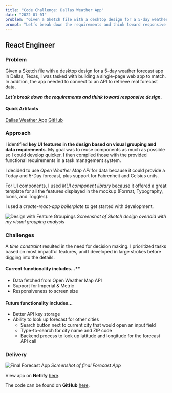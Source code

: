 ```yaml
---
title: "Code Challenge: Dallas Weather App"
date: "2022-01-01"
problem: "Given a Sketch file with a desktop design for a 5-day weather forecast app in Dallas, Texas, I was tasked with building a single-page web app to match. In addition, the app needed to connect to an API to retrieve real forecast data."
prompt: "Let’s break down the requirements and think toward responsive design."
---
```


## React Engineer

### Problem

Given a Sketch file with a desktop design for a 5-day weather forecast app in Dallas, Texas, I was tasked with building a single-page web app to match. In addition, the app needed to connect to an API to retrieve real forecast data.

***Let’s break down the requirements and think toward responsive design.***

#### Quick Artifacts

[Dallas Weather App](delightful-cascaron-24b3b4.netlify.app)
[GitHub](github.com/kate-perry/weather-forecast-app)

### Approach

I identified **key UI features in the design based on visual grouping and data requirements**. My goal was to reuse components as much as possible so I could develop quicker. I then compiled those with the provided functional requirements in a task management system.

I decided to use *Open Weather Map API* for data because it could provide a Today and 5-Day forecast, plus support for Fahrenheit and Celsius units.

For UI components, I used *MUI component library* because it offered a great template for all the features displayed in the mockup (Format, Typography, Icons, and Toggles).

I used a *create-react-app boilerplate* to get started with development.

![Design with Feature Groupings](public/images/wa-feature-group.png)
*Screenshot of Sketch design overlaid with my visual grouping analysis*

### Challenges

A *time constraint* resulted in the need for decision making. I prioritized tasks based on most impactful features, and I developed in large strokes before digging into the details.

#### Current functionality includes…**

- Data fetched from Open Weather Map API
- Support for Imperial & Metric
- Responsiveness to screen size

#### Future functionality includes…

- Better API key storage
- Ability to look up forecast for other cities
  - Search button next to current city that would open an input field
  - Type-to-search for city name and ZIP code
  - Backend process to look up latitude and longitude for the forecast API call

### Delivery

![Final Forecast App](public/images/wa-final.png)
*Screenshot of final Forecast App*

View app on **Netlify** [here](delightful-cascaron-24b3b4.netlify.app/).

The code can be found on **GitHub** [here](github.com/kate-perry/weather-forecast-app).

